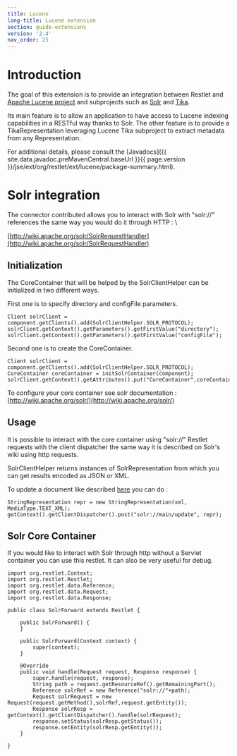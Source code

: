 ```yaml
---
title: Lucene
long-title: Lucene extension
section: guide-extensions
version: '2.4'
nav_order: 25
---
```

# Introduction

The goal of this extension is to provide an integration between Restlet
and [Apache Lucene project](http://lucene.apache.org/)
and subprojects such as
[Solr](http://lucene.apache.org/solr/)
and
[Tika](http://tika.apache.org/).

Its main feature is to allow an application to have access to Lucene
indexing capabilities in a RESTful way thanks to Solr. The other feature
is to provide a TikaRepresentation leveraging Lucene Tika subproject to
extract metadata from any Representation.

For additional details, please consult the
[Javadocs]({{ site.data.javadoc.preMavenCentral.baseUrl }}{{ page.version }}/jse/ext/org/restlet/ext/lucene/package-summary.html).

# Solr integration

The connector contributed allows you to interact with Solr with
"solr://" references the same way you would do it through HTTP : \

[http://wiki.apache.org/solr/SolrRequestHandler](http://wiki.apache.org/solr/SolrRequestHandler)

## Initialization

The CoreContainer that will be helped by the SolrClientHelper can be
initialized in two different ways.

First one is to specify directory and configFile parameters.

<pre class="language-java"><code class="language-java">Client solrClient = component.getClients().add(SolrClientHelper.SOLR_PROTOCOL);
solrClient.getContext().getParameters().getFirstValue("directory");
solrClient.getContext().getParameters().getFirstValue("configFile");
</code></pre>

Second one is to create the CoreContainer.

<pre class="language-java"><code class="language-java">Client solrClient = component.getClients().add(SolrClientHelper.SOLR_PROTOCOL);
CoreContainer coreContainer = initSolrContainer(component);
solrClient.getContext().getAttributes().put("CoreContainer",coreContainer);
</code></pre>

To configure your core container see solr documentation :
[http://wiki.apache.org/solr/](http://wiki.apache.org/solr/)

## Usage

It is possible to interact with the core container using "solr://"
Restlet requests with the client dispatcher the same way it is described
on Solr's wiki using http requests.

SolrClientHelper returns instances of SolrRepresentation from which you
can get results encoded as JSON or XML.

To update a document like described
[here](http://wiki.apache.org/solr/UpdateXmlMessages)
you can do :

<pre class="language-java"><code class="language-java">StringRepresentation repr = new StringRepresentation(xml, MediaType.TEXT_XML);
getContext().getClientDispatcher().post("solr://main/update", repr);
</code></pre>

## Solr Core Container

If you would like to interact with Solr through http without a Servlet
container you can use this restlet. It can also be very useful for
debug.

<pre class="language-java"><code class="language-java">import org.restlet.Context;
import org.restlet.Restlet;
import org.restlet.data.Reference;
import org.restlet.data.Request;
import org.restlet.data.Response;

public class SolrForward extends Restlet {

    public SolrForward() {
    }

    public SolrForward(Context context) {
        super(context);
    }

    @Override
    public void handle(Request request, Response response) {
        super.handle(request, response);
        String path = request.getResourceRef().getRemainingPart();
        Reference solrRef = new Reference("solr://"+path);
        Request solrRequest = new Request(request.getMethod(),solrRef,request.getEntity());
        Response solrResp = getContext().getClientDispatcher().handle(solrRequest);
        response.setStatus(solrResp.getStatus());
        response.setEntity(solrResp.getEntity());
    }

}
</code></pre>
